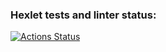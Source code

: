 ### Hexlet tests and linter status:
[![Actions Status](https://github.com/wowka4/java-project-61/actions/workflows/hexlet-check.yml/badge.svg)](https://github.com/wowka4/java-project-61/actions)